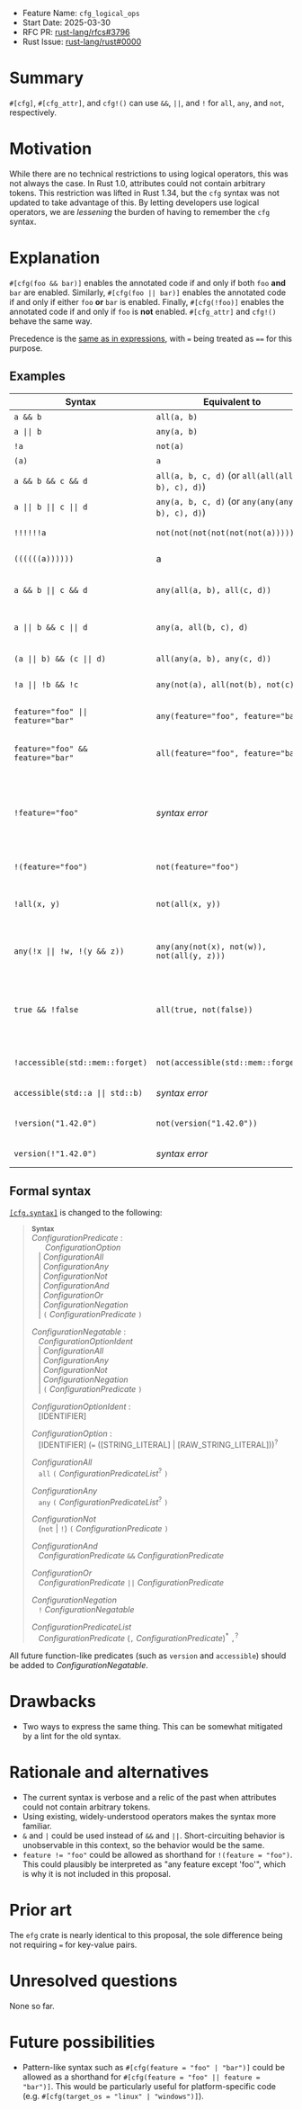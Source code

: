 - Feature Name: `cfg_logical_ops`
- Start Date: 2025-03-30
- RFC PR: [rust-lang/rfcs#3796](https://github.com/rust-lang/rfcs/pull/3796)
- Rust Issue: [rust-lang/rust#0000](https://github.com/rust-lang/rust/issues/0000)

# Summary
[summary]: #summary

`#[cfg]`, `#[cfg_attr]`, and `cfg!()` can use `&&`, `||`, and `!` for `all`, `any`, and `not`,
respectively.

# Motivation
[motivation]: #motivation

While there are no technical restrictions to using logical operators, this was not always the case.
In Rust 1.0, attributes could not contain arbitrary tokens. This restriction was lifted in Rust
1.34, but the `cfg` syntax was not updated to take advantage of this. By letting developers use
logical operators, we are _lessening_ the burden of having to remember the `cfg` syntax.

# Explanation
[explanation]: #explanation
[cfg-syntax]: https://doc.rust-lang.org/reference/conditional-compilation.html#r-cfg.syntax
[precedence]: https://doc.rust-lang.org/reference/expressions.html#expression-precedence

`#[cfg(foo && bar)]` enables the annotated code if and only if both `foo` **and** `bar` are enabled.
Similarly, `#[cfg(foo || bar)]` enables the annotated code if and only if either `foo` **or** `bar`
is enabled. Finally, `#[cfg(!foo)]` enables the annotated code if and only if `foo` is **not**
enabled. `#[cfg_attr]` and `cfg!()` behave the same way.

Precedence is the [same as in expressions][precedence], with `=` being treated as `==` for this
purpose.

## Examples

| Syntax                             | Equivalent to                                      | Rationale                                                                           |
| ---------------------------------- | -------------------------------------------------- | ----------------------------------------------------------------------------------- |
| `a && b`                           | `all(a, b)`                                        | definition of `&&`                                                                  |
| `a \|\| b`                         | `any(a, b)`                                        | definition of `\|\|`                                                                |
| `!a`                               | `not(a)`                                           | definition of `!`                                                                   |
| `(a)`                              | `a`                                                | definition of `()`                                                                  |
| `a && b && c && d`                 | `all(a, b, c, d)` (or `all(all(all(a, b), c), d)`) | `&&` is associative                                                                 |
| `a \|\| b \|\| c \|\| d`           | `any(a, b, c, d)` (or `any(any(any(a, b), c), d)`) | `\|\|` is associative                                                               |
| `!!!!!!a`                          | `not(not(not(not(not(not(a))))))`                  | `!` can be repeated                                                                 |
| `((((((a))))))`                    | a                                                  | `()` can be nested                                                                  |
| `a && b \|\| c && d`               | `any(all(a, b), all(c, d))`                        | `\|\|` has lower precedence than `&&`                                               |
| `a \|\| b && c \|\| d`             | `any(a, all(b, c), d)`                             | `\|\|` has lower precedence than `&&`                                               |
| `(a \|\| b) && (c \|\| d)`         | `all(any(a, b), any(c, d))`                        | `()` can be used for grouping                                                       |
| `!a \|\| !b && !c`                 | `any(not(a), all(not(b), not(c)))`                 | `!` has highest precedence                                                          |
| `feature="foo" \|\| feature="bar"` | `any(feature="foo", feature="bar")`                | `\|\|` has lower precedence than `=`                                                |
| `feature="foo" && feature="bar"`   | `all(feature="foo", feature="bar")`                | `&&` has lower precedence than `=`                                                  |
| `!feature="foo"`                   | _syntax error_                                     | `!` has higher precedence than `=`, which may be confusing, so we ban this syntax   |
| `!(feature="foo")`                 | `not(feature="foo")`                               | use `()` for grouping                                                               |
| `!all(x, y)`                       | `not(all(x, y))`                                   | `!` has lower precedence than "function call"                                       |
| `any(!x \|\| !w, !(y && z))`       | `any(any(not(x), not(w)), not(all(y, z)))`         | `!`, `&&` etc. can be used inside `any`, `all` and `not`                            |
| `true && !false`                   | `all(true, not(false))`                            | `!`, `&&` etc. can be used on boolean literals (they are syntactically identifiers) |
| `!accessible(std::mem::forget)`    | `not(accessible(std::mem::forget))`                | `!`, `&&` etc. can be used on `cfg_accessible`                                      |
| `accessible(std::a \|\| std::b)`   | _syntax error_                                     | … but not inside                                                                    |
| `!version("1.42.0")`               | `not(version("1.42.0"))`                           | `!`, `&&` etc. can be used on `cfg_version`                                         |
| `version(!"1.42.0")`               | _syntax error_                                     | … but not inside                                                                    |

## Formal syntax

[`[cfg.syntax]`][cfg-syntax] is changed to the following:

> **<sup>Syntax</sup>**\
> _ConfigurationPredicate_ :\
> &nbsp;&nbsp; &nbsp;&nbsp; _ConfigurationOption_\
> &nbsp;&nbsp; | _ConfigurationAll_\
> &nbsp;&nbsp; | _ConfigurationAny_\
> &nbsp;&nbsp; | _ConfigurationNot_\
> &nbsp;&nbsp; | _ConfigurationAnd_\
> &nbsp;&nbsp; | _ConfigurationOr_\
> &nbsp;&nbsp; | _ConfigurationNegation_\
> &nbsp;&nbsp; | `(` _ConfigurationPredicate_ `)`
>
> _ConfigurationNegatable_ :\
> &nbsp;&nbsp; _ConfigurationOptionIdent_\
> &nbsp;&nbsp; | _ConfigurationAll_\
> &nbsp;&nbsp; | _ConfigurationAny_\
> &nbsp;&nbsp; | _ConfigurationNot_\
> &nbsp;&nbsp; | _ConfigurationNegation_ \
> &nbsp;&nbsp; | `(` _ConfigurationPredicate_ `)`
>
> _ConfigurationOptionIdent_ :\
> &nbsp;&nbsp; [IDENTIFIER]
>
> _ConfigurationOption_ :\
> &nbsp;&nbsp; [IDENTIFIER]&nbsp;(`=` ([STRING_LITERAL] | [RAW_STRING_LITERAL]))<sup>?</sup>
>
> _ConfigurationAll_\
> &nbsp;&nbsp; `all` `(` _ConfigurationPredicateList_<sup>?</sup> `)`
>
> _ConfigurationAny_\
> &nbsp;&nbsp; `any` `(` _ConfigurationPredicateList_<sup>?</sup> `)`
>
> _ConfigurationNot_\
> &nbsp;&nbsp; (`not` | `!`) `(` _ConfigurationPredicate_ `)`
>
> _ConfigurationAnd_\
> &nbsp;&nbsp; _ConfigurationPredicate_ `&&` _ConfigurationPredicate_
>
> _ConfigurationOr_\
> &nbsp;&nbsp; _ConfigurationPredicate_ `||` _ConfigurationPredicate_
>
> _ConfigurationNegation_\
> &nbsp;&nbsp; `!` _ConfigurationNegatable_
>
> _ConfigurationPredicateList_\
> &nbsp;&nbsp; _ConfigurationPredicate_ (`,` _ConfigurationPredicate_)<sup>\*</sup> `,`<sup>?</sup>

All future function-like predicates (such as `version` and `accessible`) should be added to
_ConfigurationNegatable_.

# Drawbacks
[drawbacks]: #drawbacks

- Two ways to express the same thing. This can be somewhat mitigated by a lint for the old syntax.

# Rationale and alternatives
[rationale-and-alternatives]: #rationale-and-alternatives

- The current syntax is verbose and a relic of the past when attributes could not contain arbitrary
  tokens.
- Using existing, widely-understood operators makes the syntax more familiar.
- `&` and `|` could be used instead of `&&` and `||`. Short-circuiting behavior is unobservable in
  this context, so the behavior would be the same.
- `feature != "foo"` could be allowed as shorthand for `!(feature = "foo")`. This could plausibly be
  interpreted as "any feature except 'foo'", which is why it is not included in this proposal.

# Prior art
[prior-art]: #prior-art

The `efg` crate is nearly identical to this proposal, the sole difference being not requiring `=`
for key-value pairs.

# Unresolved questions
[unresolved-questions]: #unresolved-questions

None so far.

# Future possibilities
[future-possibilities]: #future-possibilities

- Pattern-like syntax such as `#[cfg(feature = "foo" | "bar")]` could be allowed as a shorthand for
  `#[cfg(feature = "foo" || feature = "bar")]`. This would be particularly useful for
  platform-specific code (e.g. `#[cfg(target_os = "linux" | "windows")]`).
